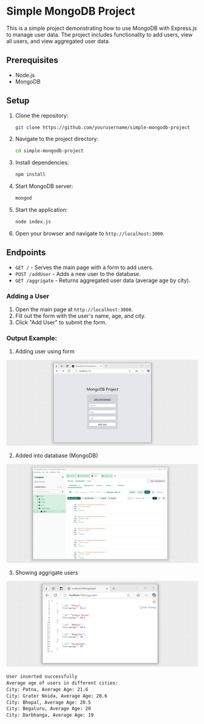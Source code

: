 # Simple MongoDB Project

This is a simple project demonstrating how to use MongoDB with Express.js to manage user data. The project includes functionality to add users, view all users, and view aggregated user data.

## Prerequisites

- Node.js
- MongoDB

## Setup

1. Clone the repository:
    ```sh
    git clone https://github.com/yourusername/simple-mongodb-project
    ```
2. Navigate to the project directory:  
    ```sh
    cd simple-mongodb-project
    ```

3. Install dependencies:
    ```sh
    npm install
    ```

4. Start MongoDB server:
    ```sh
    mongod
    ```

5. Start the application:
    ```sh
    node index.js
    ```

6. Open your browser and navigate to `http://localhost:3000`.

## Endpoints

- `GET /` - Serves the main page with a form to add users.
- `POST /addUser` - Adds a new user to the database.
- `GET /aggrigate` - Returns aggregated user data (average age by city).

### Adding a User

1. Open the main page at `http://localhost:3000`.
2. Fill out the form with the user's name, age, and city.
3. Click "Add User" to submit the form.

### Output Example:
1. Adding user using form

![add user](/img/Slide127.png)

2. Added into database (MongoDB)

![mongodb](/img/Slide115.png)

3. Showing aggrigate users

![on /aggrigate](/img/Slide117.png)

```bash
User inserted successfully
Average age of users in different cities: 
City: Patna, Average Age: 21.6
City: Grater Noida, Average Age: 20.6
City: Bhopal, Average Age: 20.5
City: Begaluru, Average Age: 20
City: Darbhanga, Average Age: 19
```